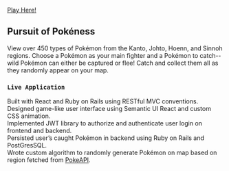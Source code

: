 [Play Here!](https://pursuit-of-pokeness.herokuapp.com)

## Pursuit of Pokéness
View over 450 types of Pokémon from the Kanto, Johto, Hoenn, and Sinnoh regions. Choose a Pokémon as your main fighter and a Pokémon to catch-- wild Pokémon can either be captured or flee! Catch and collect them all as they randomly appear on your map.

### `Live Application`
Built with React and Ruby on Rails using RESTful MVC conventions. <br/>
Designed game-like user interface using Semantic UI React and custom CSS animation. <br/>
Implemented JWT library to authorize and authenticate user login on frontend and backend. <br/>
Persisted user’s caught Pokémon in backend using Ruby on Rails and PostGresSQL. <br/>
Wrote custom algorithm to randomly generate Pokémon on map based on region fetched from [PokeAPI](https://pokeapi.co/). <br/>
